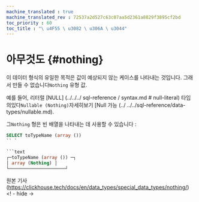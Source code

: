 ```yaml
--- 
machine_translated : true 
machine_translated_rev : 72537a2d527c63c07aa5d2361a8829f3895cf2bd 
toc_priority : 60 
toc_title : "\ u4F55 \ u3082 \ u306A \ u3044" 
--- 
```


# 아무것도 {#nothing} 

이 데이터 형식의 유일한 목적은 값이 예상되지 않는 케이스를 나타내는 것입니다. 그래서 만들 수 없습니다`Nothing` 유형 값. 

예를 들어, 리터럴 [NULL] (../../../ sql-reference / syntax.md # null-literal) 타입의있다`Nullable (Nothing)`자세히보기 [Null 가능 (../ ../../sql-reference/data-types/nullable.md). 

그`Nothing` 형은 빈 배열을 나타내는 데 사용할 수 있습니다 : 

```sql 
SELECT toTypeName (array ()) 
`` ` 

```text 
┌─toTypeName (array ()) ─┐ 
│ array (Nothing) │ 
└─────────────────────┘ 
```

원본 기사 (https://clickhouse.tech/docs/en/data_types/special_data_types/nothing/) <! - hide ->
